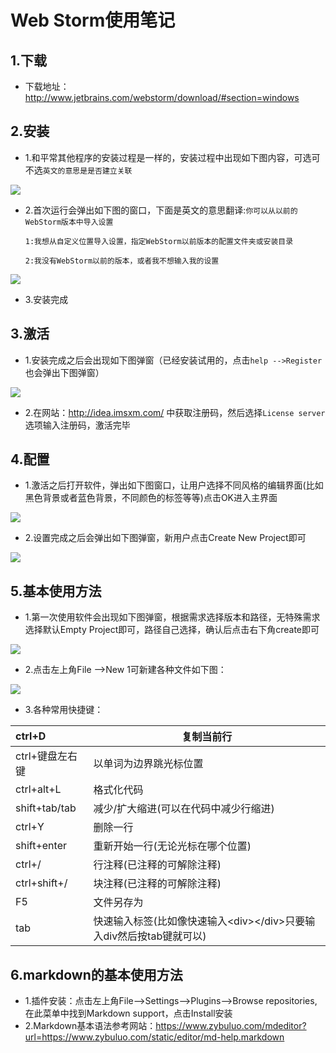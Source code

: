 # Web Storm使用笔记	

## 1.下载

* 下载地址：http://www.jetbrains.com/webstorm/download/#section=windows

## 2.安装

* 1.和平常其他程序的安装过程是一样的，安装过程中出现如下图内容，可选可不选`英文的意思是是否建立关联`

![](https://thumbnail0.baidupcs.com/thumbnail/ebfe8572810093f2be5ff18387304365?fid=3359068741-250528-402103128776156&time=1489507200&rt=sh&sign=FDTAER-DCb740ccc5511e5e8fedcff06b081203-Kp8zKwXIJkkUoadBWAuH0va7pYg%3D&expires=8h&chkv=0&chkbd=0&chkpc=&dp-logid=1693368673512367146&dp-callid=0&size=c710_u400&quality=100)


* 2.首次运行会弹出如下图的窗口，下面是英文的意思翻译:`你可以从以前的WebStorm版本中导入设置`

   `1:我想从自定义位置导入设置，指定WebStorm以前版本的配置文件夹或安装目录`

   `2:我没有WebStorm以前的版本，或者我不想输入我的设置`
   
![](https://thumbnail0.baidupcs.com/thumbnail/cf37fca20b5d1566768b69ae1ea454ed?fid=3359068741-250528-857444283586412&time=1489507200&rt=sh&sign=FDTAER-DCb740ccc5511e5e8fedcff06b081203-L%2BZQ8oB2Ud%2F%2Bdsi4eb6VsPDh2s8%3D&expires=8h&chkv=0&chkbd=0&chkpc=&dp-logid=1694007492445505087&dp-callid=0&size=c710_u400&quality=100) 

* 3.安装完成

## 3.激活

* 1.安装完成之后会出现如下图弹窗（已经安装试用的，点击`help -->Register`也会弹出下图弹窗）

![](https://thumbnail0.baidupcs.com/thumbnail/e8eebfaf7a835be902fd7ca1f63514bf?fid=3359068741-250528-457152460087686&time=1489557600&rt=sh&sign=FDTAER-DCb740ccc5511e5e8fedcff06b081203-x8uZ6VZEFftnnVRIc5%2FDC0dOqOc%3D&expires=8h&chkv=0&chkbd=0&chkpc=&dp-logid=1707429127861127036&dp-callid=0&size=c710_u400&quality=100)

* 2.在网站：http://idea.imsxm.com/ 中获取注册码，然后选择`License server`选项输入注册码，激活完毕

## 4.配置

* 1.激活之后打开软件，弹出如下图窗口，让用户选择不同风格的编辑界面(比如黑色背景或者蓝色背景，不同颜色的标签等等)点击OK进入主界面

![](https://thumbnail0.baidupcs.com/thumbnail/ad44e6be173dc69891b814451b6a50b9?fid=3359068741-250528-748949823373147&time=1489561200&rt=sh&sign=FDTAER-DCb740ccc5511e5e8fedcff06b081203-bz5ph0iXkKrUAGtQk09RyEzj3MA%3D&expires=8h&chkv=0&chkbd=0&chkpc=&dp-logid=1707588306866577137&dp-callid=0&size=c710_u400&quality=100)

* 2.设置完成之后会弹出如下图弹窗，新用户点击Create New Project即可

![](https://thumbnail0.baidupcs.com/thumbnail/68392c4f621bb1824089d25025d981f9?fid=3359068741-250528-365379457147812&time=1489561200&rt=sh&sign=FDTAER-DCb740ccc5511e5e8fedcff06b081203-PqhNsWGVYGUlAspRJguIMjZAc44%3D&expires=8h&chkv=0&chkbd=0&chkpc=&dp-logid=1707695974717830659&dp-callid=0&size=c710_u400&quality=100)

## 5.基本使用方法

* 1.第一次使用软件会出现如下图弹窗，根据需求选择版本和路径，无特殊需求选择默认Empty Project即可，路径自己选择，确认后点击右下角create即可

![](https://thumbnail0.baidupcs.com/thumbnail/7d3be64ac49c291777095bc551536969?fid=3359068741-250528-768763471268633&time=1489561200&rt=sh&sign=FDTAER-DCb740ccc5511e5e8fedcff06b081203-1EXhoUrIZl6383O1qBtPldg%2BrVU%3D&expires=8h&chkv=0&chkbd=0&chkpc=&dp-logid=1707835084109131828&dp-callid=0&size=c710_u400&quality=100)

* 2.点击左上角File -->New 1可新建各种文件如下图：

![](https://thumbnail0.baidupcs.com/thumbnail/b3b7985346252c19f4be6ee33c711e69?fid=3359068741-250528-792192620870574&time=1489561200&rt=sh&sign=FDTAER-DCb740ccc5511e5e8fedcff06b081203-3tK9yhR%2FxbUyx1YlcJpUZ172aOc%3D&expires=8h&chkv=0&chkbd=0&chkpc=&dp-logid=1708115853357892267&dp-callid=0&size=c710_u400&quality=100)

* 3.各种常用快捷键：

| ctrl+D               |     复制当前行 |
| :-------------------|-------------------|
| ctrl+键盘左右键        |     以单词为边界跳光标位置 |
| ctrl+alt+L           |     格式化代码 |
| shift+tab/tab        |     减少/扩大缩进(可以在代码中减少行缩进) |
| ctrl+Y               |     删除一行 |
| shift+enter          |     重新开始一行(无论光标在哪个位置) |
| ctrl+/               |     行注释(已注释的可解除注释) |
| ctrl+shift+/         |     块注释(已注释的可解除注释) |
| F5                   |     文件另存为 |
| tab                  |     快速输入标签(比如像快速输入&lt;div&gt;&lt;/div&gt;只要输入div然后按tab键就可以) |

## 6.markdown的基本使用方法

* 1.插件安装：点击左上角File-->Settings-->Plugins-->Browse repositories,在此菜单中找到Markdown support，点击Install安装
* 2.Markdown基本语法参考网站：https://www.zybuluo.com/mdeditor?url=https://www.zybuluo.com/static/editor/md-help.markdown
